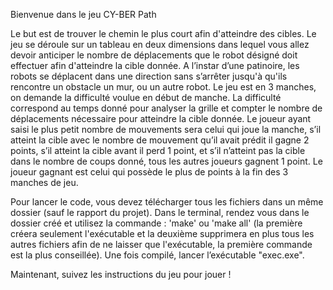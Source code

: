 Bienvenue dans le jeu CY-BER Path

Le but est de trouver le chemin le plus court afin d'atteindre des cibles. Le jeu se déroule sur un tableau en deux dimensions dans lequel vous allez devoir anticiper le nombre de déplacements que le robot désigné doit effectuer afin d'atteindre la cible donnée. A l’instar d’une patinoire, les robots se déplacent dans une direction sans s’arrêter jusqu'à qu'ils rencontre un obstacle un mur, ou un autre robot. Le jeu est en 3 manches, on demande la difficulté voulue en début de manche. La difficulté correspond au temps donné pour analyser la grille et compter le nombre de déplacements nécessaire pour atteindre la cible donnée. Le joueur ayant saisi le plus petit nombre de mouvements sera celui qui joue la manche, s’il atteint la cible avec le nombre de mouvement qu’il avait prédit il gagne 2 points, s’il atteint la cible avant il perd 1 point, et s’il n’atteint pas la cible dans le nombre de coups donné, tous les autres joueurs gagnent 1 point. Le joueur gagnant est celui qui possède le plus de points à la fin des 3 manches de jeu. 

Pour lancer le code, vous devez télécharger tous les fichiers dans un même dossier (sauf le rapport du projet). Dans le terminal, rendez vous dans le dossier créé et utilisez la commande : 'make' ou 'make all' (la première créera seulement l'exécutable et la deuxième supprimera en plus tous les autres fichiers afin de ne laisser que l'exécutable, la première commande est la plus conseillée). Une fois compilé, lancer l’exécutable "exec.exe".

Maintenant, suivez les instructions du jeu pour jouer !
